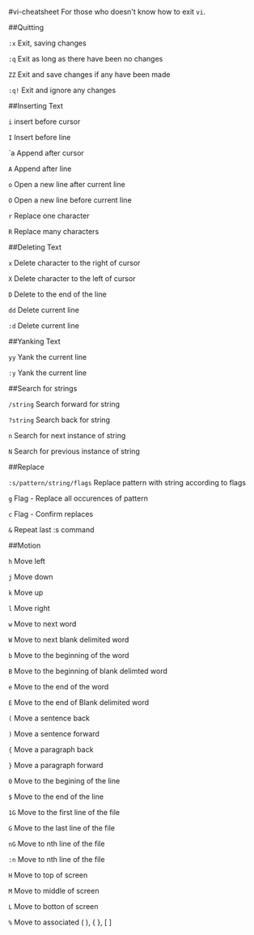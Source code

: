 #vi-cheatsheet
For those who doesn't know how to exit `vi`.

##Quitting

`:x`	Exit, saving changes

`:q`	Exit as long as there have been no changes

`ZZ`	Exit and save changes if any have been made

`:q!`	Exit and ignore any changes

##Inserting Text

`i`	insert before cursor

`I`	Insert before line

`a	Append after cursor

`A`	Append after line

`o`	Open a new line after current line

`O`	Open a new line before current line

`r`	Replace one character

`R`	Replace many characters

##Deleting Text

`x`	Delete character to the right of cursor

`X`	Delete character to the left of cursor

`D`	Delete to the end of the line

`dd`	Delete current line

`:d`	Delete current line

##Yanking Text

`yy`	Yank the current line

`:y`	Yank the current line

##Search for strings

`/string`	Search forward for string

`?string`	Search back for string

`n`	Search for next instance of string

`N`	Search for previous instance of string

##Replace

`:s/pattern/string/flags`	Replace pattern with string according to flags

`g`	Flag - Replace all occurences of pattern

`c`	Flag - Confirm replaces

`&`	Repeat last :s command

##Motion

`h`	Move left

`j`	Move down

`k`	Move up

`l`	Move right

`w`	Move to next word

`W`	Move to next blank delimited word

`b`	Move to the beginning of the word

`B`	Move to the beginning of blank delimted word

`e`	Move to the end of the word

`E`	Move to the end of Blank delimited word

`(`	Move a sentence back

`)`	Move a sentence forward

`{`	Move a paragraph back

`}`	Move a paragraph forward

`0`	Move to the begining of the line

`$`	Move to the end of the line

`1G`	Move to the first line of the file

`G`	Move to the last line of the file

`nG`	Move to nth line of the file

`:n`	Move to nth line of the file

`H`	Move to top of screen

`M`	Move to middle of screen

`L`	Move to botton of screen

`%`	Move to associated ( ), { }, [ ]

